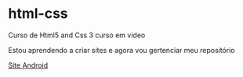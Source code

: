 # html-css
 Curso de Html5 and Css 3 curso em video

Estou aprendendo a criar sites e agora vou gertenciar meu repositório

<a href="https://z4mbrano.github.io/html-css/d10">Site Android</a>